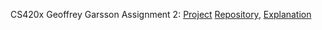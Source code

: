 CS420x
Geoffrey Garsson
Assignment 2: [Project](https://gdgarsson.github.io) 
	      [Repository](https://github.com/gdgarsson/gdgarsson.github.io), 
              [Explanation](https://github.com/gdgarsson/gdgarsson.github.io/blob/main/explanation.txt)